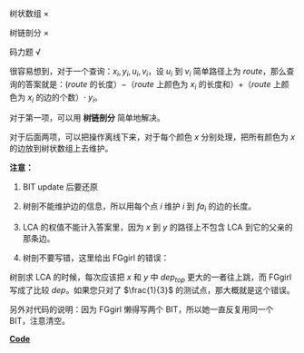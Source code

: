 树状数组 ×

树链剖分 ×

码力题 √

很容易想到，对于一个查询：$x_i,y_i,u_i,v_i$，设 $u_i$ 到 $v_i$ 简单路径上为 $route$，那么查询的答案就是：($route$ 的长度）$-$（$route$ 上颜色为 $x_i$ 的长度和）$+$（$route$ 上颜色为 $x_i$ 的边的个数）$\cdot$ $y_i$。 

对于第一项，可以用 **树链剖分** 简单地解决。

对于后面两项，可以把操作离线下来，对于每个颜色 $x$ 分别处理，把所有颜色为 $x$ 的边放到树状数组上去维护。

**注意：**

1. BIT update 后要还原

2. 树剖不能维护边的信息，所以用每个点 $i$ 维护 $i$ 到 $fa_i$ 的边的长度。

3. LCA 的权值不能计入答案里，因为 $x$ 到 $y$ 的路径上不包含 LCA 到它的父亲的那条边。

4. 树剖不要写错，这里给出 FGgirl 的错误：

树剖求 LCA 的时候，每次应该把 $x$ 和 $y$ 中 $dep_{top}$ 更大的一者往上跳，而 FGgirl 写成了比较 $dep$。如果您只对了 $\frac{1}{3}$ 的测试点，那大概就是这个错误。

另外对代码的说明：因为 FGgirl 懒得写两个 BIT，所以她一直反复用同一个 BIT，注意清空。

[**Code**](https://www.luogu.com.cn/paste/5d474new)